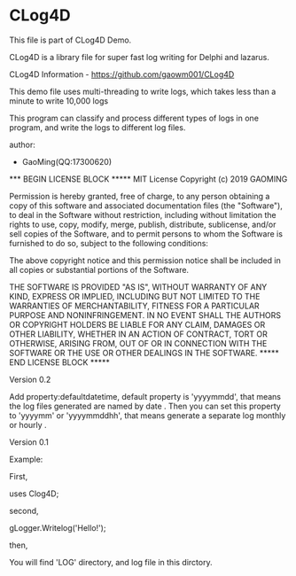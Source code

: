 # CLog4D

  This file is part of CLog4D Demo.

  CLog4D is a library file for super fast log writing for Delphi and lazarus.

  CLog4D Information - https://github.com/gaowm001/CLog4D

  This demo file uses multi-threading to write logs, which takes less than a minute to write 10,000 logs

  This program can classify and process different types of logs in one program, and write the logs to different log files.

  author:
  - GaoMing(QQ:17300620)

  *** BEGIN LICENSE BLOCK *****
  MIT License
  Copyright (c) 2019 GAOMING

  Permission is hereby granted, free of charge, to any person obtaining a copy
  of this software and associated documentation files (the "Software"), to deal
  in the Software without restriction, including without limitation the rights
  to use, copy, modify, merge, publish, distribute, sublicense, and/or sell
  copies of the Software, and to permit persons to whom the Software is
  furnished to do so, subject to the following conditions:

  The above copyright notice and this permission notice shall be included in all
  copies or substantial portions of the Software.

  THE SOFTWARE IS PROVIDED "AS IS", WITHOUT WARRANTY OF ANY KIND, EXPRESS OR
  IMPLIED, INCLUDING BUT NOT LIMITED TO THE WARRANTIES OF MERCHANTABILITY,
  FITNESS FOR A PARTICULAR PURPOSE AND NONINFRINGEMENT. IN NO EVENT SHALL THE
  AUTHORS OR COPYRIGHT HOLDERS BE LIABLE FOR ANY CLAIM, DAMAGES OR OTHER
  LIABILITY, WHETHER IN AN ACTION OF CONTRACT, TORT OR OTHERWISE, ARISING FROM,
  OUT OF OR IN CONNECTION WITH THE SOFTWARE OR THE USE OR OTHER DEALINGS IN THE
  SOFTWARE.
  ***** END LICENSE BLOCK *****

  Version 0.2

  Add property:defaultdatetime, default property is 'yyyymmdd', that means the log files generated  are named by date .
  Then you can set this property to 'yyyymm' or 'yyyymmddhh', that means generate a separate log monthly or hourly .

  Version 0.1

  Example:

  First,

  uses Clog4D;

  second,

  gLogger.Writelog('Hello!');

  then,

  You will find 'LOG' directory, and log file in this dirctory.
